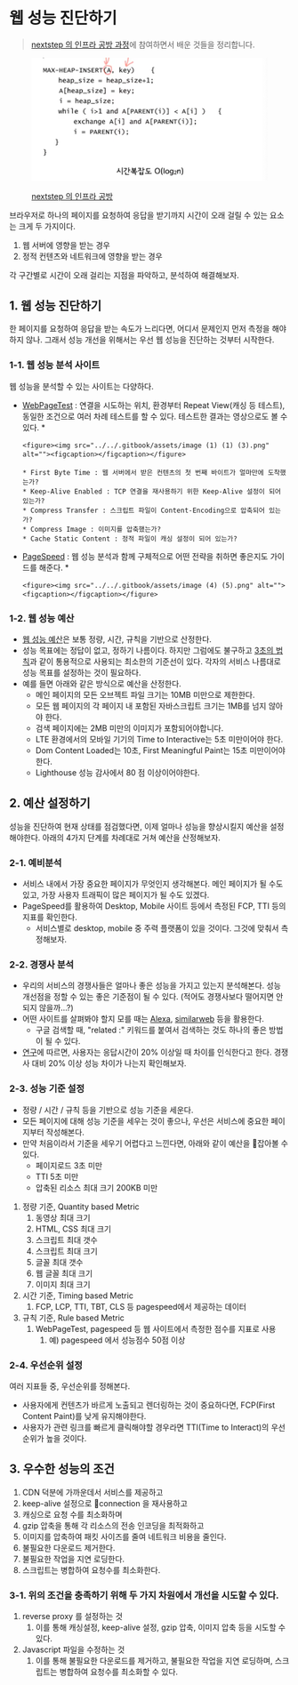 # 웹 성능 진단하기

> [nextstep 의 인프라 공방 과정](https://edu.nextstep.camp/c/VI4PhjPA)에 참여하면서 배운 것들을 정리합니다.&#x20;

<figure><img src="../../.gitbook/assets/image (8) (2).png" alt=""><figcaption><p><a href="https://edu.nextstep.camp/c/VI4PhjPA">nextstep 의 인프라 공방</a></p></figcaption></figure>

브라우저로 하나의 페이지를 요청하여 응답을 받기까지 시간이 오래 걸릴 수 있는 요소는 크게 두 가지이다.&#x20;

1. 웹 서버에 영향을 받는 경우&#x20;
2. 정적 컨텐츠와 네트워크에 영향을 받는 경우&#x20;

각 구간별로 시간이 오래 걸리는 지점을 파악하고, 분석하여 해결해보자.&#x20;



## 1. 웹 성능 진단하기&#x20;

한 페이지를 요청하여 응답을 받는 속도가 느리다면, 어디서 문제인지 먼저 측정을 해야하지 않나. 그래서 성능 개선을 위해서는 우선 웹 성능을 진단하는 것부터 시작한다.&#x20;

### 1-1. 웹 성능 분석 사이트&#x20;

웹 성능을 분석할 수 있는 사이트는 다양하다.&#x20;

* [WebPageTest](https://www.webpagetest.org/) : 연결을 시도하는 위치, 환경부터 Repeat View(캐싱 등 테스트), 동일한 조건으로 여러 차례 테스트를 할 수 있다. 테스트한 결과는 영상으로도 볼 수 있다.&#x20;
  *

      <figure><img src="../../.gitbook/assets/image (1) (1) (3).png" alt=""><figcaption></figcaption></figure>

      * First Byte Time : 웹 서버에서 받은 컨텐츠의 첫 번째 바이트가 얼마만에 도착했는가?
      * Keep-Alive Enabled : TCP 연결을 재사용하기 위한 Keep-Alive 설정이 되어 있는가?
      * Compress Transfer : 스크립트 파일이 Content-Encoding으로 압축되어 있는가?
      * Compress Image : 이미지를 압축했는가?
      * Cache Static Content : 정적 파일이 캐싱 설정이 되어 있는가?
* [PageSpeed](https://developers.google.com/speed/pagespeed/insights/) : 웹 성능 분석과 함께 구체적으로 어떤 전략을 취하면 좋은지도 가이드를 해준다.&#x20;
  *

      <figure><img src="../../.gitbook/assets/image (4) (5).png" alt=""><figcaption></figcaption></figure>

### 1-2. 웹 성능 예산&#x20;

* [웹 성능 예산](https://addyosmani.com/blog/performance-budgets/)은 보통 정량, 시간, 규칙을 기반으로 산정한다.&#x20;
* 성능 목표에는 정답이 없고, 정하기 나름이다. 하지만 그럼에도 불구하고 [3초의 법칙](https://www.thinkwithgoogle.com/intl/en-ca/marketing-strategies/app-and-mobile/mobile-page-speed-new-industry-benchmarks/)과 같이 통용적으로 사용되는 최소한의 기준선이 있다. 각자의 서비스 나름대로 성능 목표를 설정하는 것이 필요하다.&#x20;
* 예를 들면 아래와 같은 방식으로 예산을 산정한다.&#x20;
  * 메인 페이지의 모든 오브젝트 파일 크기는 10MB 미만으로 제한한다.
  * 모든 웹 페이지의 각 페이지 내 포함된 자바스크립트 크기는 1MB를 넘지 않아야 한다.
  * 검색 페이지에는 2MB 미만의 이미지가 포함되어야합니다.
  * LTE 환경에서의 모바일 기기의 Time to Interactive는 5초 미만이어야 한다.
  * Dom Content Loaded는 10초, First Meaningful Paint는 15초 미만이어야 한다.
  * Lighthouse 성능 감사에서 80 점 이상이어야한다.



## 2. 예산 설정하기&#x20;

성능을 진단하여 현재 상태를 점검했다면, 이제 얼마나 성능을 향상시킬지 예산을 설정해야한다. 아래의 4가지 단계를 차례대로 거쳐 예산을 산정해보자.&#x20;

### 2-1. 예비분석

* 서비스 내에서 가장 중요한 페이지가 무엇인지 생각해본다. 메인 페이지가 될 수도 있고, 가장 사용자 트래픽이 많은 페이지가 될 수도 있겠다.&#x20;
* PageSpeed를 활용하여 Desktop, Mobile 사이트 등에서 측정된 FCP, TTI 등의 지표를 확인한다.&#x20;
  * 서비스별로 desktop, mobile 중 주력 플랫폼이 있을 것이다. 그것에 맞춰서 측정해보자.&#x20;

### 2-2. 경쟁사 분석&#x20;

* 우리의 서비스의 경쟁사들은 얼마나 좋은 성능을 가지고 있는지 분석해본다. 성능 개선점을 정할 수 있는 좋은 기준점이 될 수 있다. (적어도 경쟁사보다 떨어지면 안되지 않을까...?)&#x20;
* 어떤 사이트를 살펴봐야 할지 모를 때는 [Alexa](https://www.alexa.com/), [similarweb](https://www.similarweb.com/) 등을 활용한다.&#x20;
  * 구글 검색할 때, "related :" 키워드를 붙여서 검색하는 것도 하나의 좋은 방법이 될 수 있다.&#x20;
* [연구](https://www.smashingmagazine.com/2015/09/why-performance-matters-the-perception-of-time/#the-need-for-performance-optimization-the-20-rule)에 따르면, 사용자는 응답시간이 20% 이상일 때 차이를 인식한다고 한다. 경쟁사 대비 20% 이상 성능 차이가 나는지 확인해보자.&#x20;

### 2-3. 성능 기준 설정

* 정량 / 시간 / 규칙 등을 기반으로 성능 기준을 세운다.&#x20;
* 모든 페이지에 대해 성능 기준을 세우는 것이 좋으나, 우선은 서비스에 중요한 페이지부터 작성해본다.&#x20;
* 만약 처음이라서 기준을 세우기 어렵다고 느낀다면, 아래와 같이 예산을 잡아볼 수 있다.&#x20;
  * 페이지로드 3초 미만
  * TTI 5초 미만
  * 압축된 리소스 최대 크기 200KB 미만



1. 정량 기준, Quantity based Metric&#x20;
   1. 동영상 최대 크기
   2. HTML, CSS 최대 크기
   3. 스크립트 최대 갯수
   4. 스크립트 최대 크기
   5. 글꼴 최대 갯수
   6. 웹 글꼴 최대 크기
   7. 이미지 최대 크기
2. 시간 기준, Timing based Metric&#x20;
   1. FCP, LCP, TTI, TBT, CLS 등 pagespeed에서 제공하는 데이터
3. 규칙 기준, Rule based Metric&#x20;
   1. WebPageTest, pagespeed 등 웹 사이트에서 측정한 점수를 지표로 사용
      1. 예) pagespeed 에서 성능점수 50점 이상&#x20;

### 2-4. 우선순위 설정

여러 지표들 중, 우선순위를 정해본다.&#x20;

* 사용자에게 컨텐츠가 바르게 노출되고 렌더링하는 것이 중요하다면, FCP(First Content Paint)를 낮게 유지해야한다.&#x20;
* 사용자가 관련 링크를 빠르게 클릭해야할 경우라면 TTI(Time to Interact)의 우선순위가 높을 것이다.&#x20;



## 3. 우수한 성능의 조건&#x20;

1. CDN 덕분에 가까운데서 서비스를 제공하고&#x20;
2. keep-alive 설정으로 connection 을 재사용하고&#x20;
3. 캐싱으로 요청 수를 최소화하며&#x20;
4. gzip 압축을 통해 각 리소스의 전송 인코딩을 최적화하고&#x20;
5. 이미지를 압축하여 패킷 사이즈를 줄여 네트워크 비용을 줄인다.&#x20;
6. 불필요한 다운로드 제거한다.&#x20;
7. 불필요한 작업을 지연 로딩한다.&#x20;
8. 스크립트는 병합하여 요청수를 최소화한다.&#x20;



### 3-1. 위의 조건을 충족하기 위해 두 가지 차원에서 개선을 시도할 수 있다.&#x20;

1. reverse proxy 를 설정하는 것&#x20;
   1. 이를 통해 캐싱설정, keep-alive 설정, gzip 압축, 이미지 압축 등을 시도할 수 있다.&#x20;
2. Javascript 파일을 수정하는 것&#x20;
   1. 이를 통해 불필요한 다운로드를 제거하고, 불필요한 작업을 지연 로딩하며, 스크립트는 병합하여 요청수를 최소화할 수 있다.&#x20;
